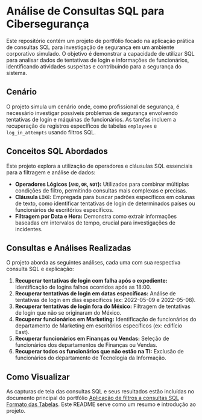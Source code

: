 # Análise de Consultas SQL para Cibersegurança

Este repositório contém um projeto de portfólio focado na aplicação prática de consultas SQL para investigação de segurança em um ambiente corporativo simulado. O objetivo é demonstrar a capacidade de utilizar SQL para analisar dados de tentativas de login e informações de funcionários, identificando atividades suspeitas e contribuindo para a segurança do sistema.

## Cenário

O projeto simula um cenário onde, como profissional de segurança, é necessário investigar possíveis problemas de segurança envolvendo tentativas de login e máquinas de funcionários. As tarefas incluem a recuperação de registros específicos de tabelas `employees` e `log_in_attempts` usando filtros SQL.

## Conceitos SQL Abordados

Este projeto explora a utilização de operadores e cláusulas SQL essenciais para a filtragem e análise de dados:

- **Operadores Lógicos (`AND`, `OR`, `NOT`):** Utilizados para combinar múltiplas condições de filtro, permitindo consultas mais complexas e precisas.
- **Cláusula `LIKE`:** Empregada para buscar padrões específicos em colunas de texto, como identificar tentativas de login de determinados países ou funcionários de escritórios específicos.
- **Filtragem por Data e Hora:** Demonstra como extrair informações baseadas em intervalos de tempo, crucial para investigações de incidentes.

## Consultas e Análises Realizadas

O projeto aborda as seguintes análises, cada uma com sua respectiva consulta SQL e explicação:

1.  **Recuperar tentativas de login com falha após o expediente:** Identificação de logins falhos ocorridos após as 18:00.
2.  **Recuperar tentativas de login em datas específicas:** Análise de tentativas de login em dias específicos (ex: 2022-05-09 e 2022-05-08).
3.  **Recuperar tentativas de login fora do México:** Filtragem de tentativas de login que não se originaram do México.
4.  **Recuperar funcionários em Marketing:** Identificação de funcionários do departamento de Marketing em escritórios específicos (ex: edifício East).
5.  **Recuperar funcionários em Finanças ou Vendas:** Seleção de funcionários dos departamentos de Finanças ou Vendas.
6.  **Recuperar todos os funcionários que não estão na TI:** Exclusão de funcionários do departamento de Tecnologia da Informação.

## Como Visualizar

As capturas de tela das consultas SQL e seus resultados estão incluídas no documento principal do portfólio [Aplicação de filtros a consultas SQL](https://github.com/samuel-jahnke/meu-portfolio-ciberseguranca/blob/main/analise-de-consultas-SQL/docs/Aplica%C3%A7%C3%A3o%20de%20filtros%20a%20consultas%20SQL.pdf) e [Formato das Tabelas](https://github.com/samuel-jahnke/meu-portfolio-ciberseguranca/blob/main/analise-de-consultas-SQL/docs/Formatos%20das%20Tabelas.pdf).
Este README serve como um resumo e introdução ao projeto.




